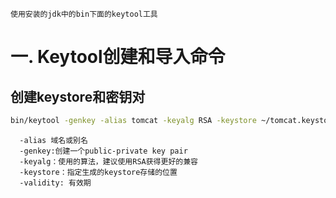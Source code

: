 ```
使用安装的jdk中的bin下面的keytool工具
```


# 一. Keytool创建和导入命令

## 创建keystore和密钥对

```Bash
bin/keytool -genkey -alias tomcat -keyalg RSA -keystore ~/tomcat.keystore -validity 36500
```

```
  -alias 域名或别名
  -genkey:创建一个public-private key pair
  -keyalg：使用的算法，建议使用RSA获得更好的兼容
  -keystore：指定生成的keystore存储的位置
  -validity: 有效期
  
```

